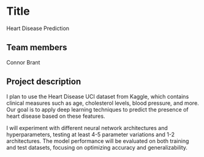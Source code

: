 # Title
Heart Disease Prediction
## Team members
Connor Brant
## Project description
I plan to use the Heart Disease UCI dataset from Kaggle, which contains clinical measures such as age, cholesterol levels, blood pressure, and more. Our goal is to apply deep learning techniques to predict the presence of heart disease based on these features.

I will experiment with different neural network architectures and hyperparameters, testing at least 4-5 parameter variations and 1-2 architectures. The model performance will be evaluated on both training and test datasets, focusing on optimizing accuracy and generalizability.
